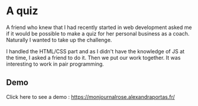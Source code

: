 
# A quiz

A friend who knew that I had recently started in web development asked me if it would be possible to make a quiz for her personal business as a coach. Naturally I wanted to take up the challenge.

I handled the HTML/CSS part and as I didn't have the knowledge of JS at the time, I asked a friend to do it. Then we put our work together. It was interesting to work in pair programming. 

## Demo

Click here to see a demo : https://monjournalrose.alexandraportas.fr/


